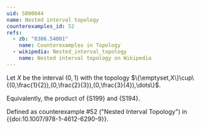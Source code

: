 ```yaml
---
uid: S000044
name: Nested interval topology
counterexamples_id: 52
refs:
  - zb: "0386.54001" 
    name: Counterexamples in Topology
  - wikipedia: Nested_interval_topology
    name: Nested interval topology on Wikipedia
---
```


Let $X$ be the interval $(0,1)$ with the topology
$\{\emptyset,X\}\cup\{(0,\frac{1}{2}),(0,\frac{2}{3}),(0,\frac{3}{4}),\dots\}$.

Equivalently, the product of {S199}
and {S194}.

Defined as counterexample #52 ("Nested Interval Topology")
in {{doi:10.1007/978-1-4612-6290-9}}.
